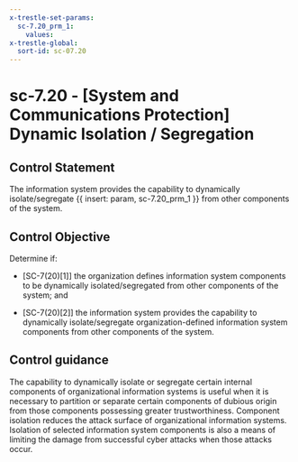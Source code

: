 ```yaml
---
x-trestle-set-params:
  sc-7.20_prm_1:
    values:
x-trestle-global:
  sort-id: sc-07.20
---
```


# sc-7.20 - \[System and Communications Protection\] Dynamic Isolation / Segregation

## Control Statement

The information system provides the capability to dynamically isolate/segregate {{ insert: param, sc-7.20_prm_1 }} from other components of the system.

## Control Objective

Determine if:

- \[SC-7(20)[1]\] the organization defines information system components to be dynamically isolated/segregated from other components of the system; and

- \[SC-7(20)[2]\] the information system provides the capability to dynamically isolate/segregate organization-defined information system components from other components of the system.

## Control guidance

The capability to dynamically isolate or segregate certain internal components of organizational information systems is useful when it is necessary to partition or separate certain components of dubious origin from those components possessing greater trustworthiness. Component isolation reduces the attack surface of organizational information systems. Isolation of selected information system components is also a means of limiting the damage from successful cyber attacks when those attacks occur.
